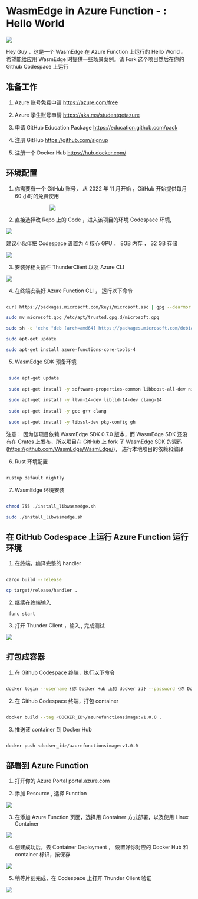 # **WasmEdge in Azure Function - : Hello World**

<div style="text-align:left; width:100%">
<img src="./imgs/01/01.png">
</div>

Hey Guy ，这是一个 WasmEdge 在 Azure Function 上运行的 Hello World 。 希望能给应用 WasmEdge 时提供一些场景案例。请 Fork 这个项目然后在你的 Github Codespace 上运行

## **准备工作**

1. Azure 账号免费申请 https://azure.com/free 

2. Azure 学生账号申请 https://aka.ms/studentgetazure

3. 申请 GitHub Education Package https://education.github.com/pack 

4. 注册 GitHub https://github.com/signup 

5. 注册一个 Docker Hub https://hub.docker.com/ 

## **环境配置**

1. 你需要有一个 GitHub 账号， 从 2022 年 11 月开始 ，GitHub 开始提供每月 60 小时的免费使用


<div style="text-align:center; width:50%">
<img src="./imgs/01/02.png">
</div>

2. 直接选择改 Repo 上的 Code ，进入该项目的环境 Codespace 环境, 

<div style="text-align:left; width:100%">
<img src="./imgs/01/03.png">
</div>

建议小伙伴把 Codespace 设置为 4 核心 GPU ， 8GB 内存 ， 32 GB 存储


<div style="text-align:left; width:100%">
<img src="./imgs/01/11.png">
</div>




3. 安装好相关插件 ThunderClient 以及 Azure CLI 

<div style="text-align:left; width:100%">
<img src="./imgs/01/04.png">
</div>

4. 在终端安装好 Azure Function CLI ， 运行以下命令

```bash

curl https://packages.microsoft.com/keys/microsoft.asc | gpg --dearmor > microsoft.gpg

sudo mv microsoft.gpg /etc/apt/trusted.gpg.d/microsoft.gpg

sudo sh -c 'echo "deb [arch=amd64] https://packages.microsoft.com/debian/$(lsb_release -rs | cut -d'.' -f 1)/prod $(lsb_release -cs) main" > /etc/apt/sources.list.d/dotnetdev.list'

sudo apt-get update

sudo apt-get install azure-functions-core-tools-4

```

5. WasmEdge SDK 预备环境

```bash

 sudo apt-get update
 
 sudo apt-get install -y software-properties-common libboost-all-dev ninja-build
          
 sudo apt-get install -y llvm-14-dev liblld-14-dev clang-14
                  
 sudo apt-get install -y gcc g++ clang
        
 sudo apt-get install -y libssl-dev pkg-config gh

```

注意： 因为该项目依赖 WasmEdge SDK 0.7.0 版本，而 WasmEdge SDK 还没有在 Crates 上发布，所以项目在 GitHub 上 fork 了 WasmEdge SDK 的源码(https://github.com/WasmEdge/WasmEdge/)， 进行本地项目的依赖和编译

6. Rust 环境配置

```bash

rustup default nightly

```

7. WasmEdge 环境安装

```bash

chmod 755 ./install_libwasmedge.sh

sudo ./install_libwasmedge.sh

```


## **在 GitHub Codespace 上运行 Azure Function 运行环境**

1. 在终端，编译完整的 handler

```bash

cargo build --release 

cp target/release/handler . 

```

2. 继续在终端输入 

```
 func start

```

3. 打开 Thunder Client ，输入 , 完成测试


<div style="text-align:left; width:100%">
<img src="./imgs/01/05.png">
</div>


## **打包成容器**

1. 在 Github Codespace 终端，执行以下命令

```bash

docker login --username {你 Docker Hub 上的 docker id} --password {你 Docker Hub 上的密码}

```

2. 在 Github Codespace 终端，打包 container

```bash

docker build --tag <DOCKER_ID>/azurefunctionsimage:v1.0.0 .

```

3. 推送该 container 到 Docker Hub

```bash

docker push <docker_id>/azurefunctionsimage:v1.0.0

```


## **部署到 Azure Function**

1. 打开你的 Azure Portal portal.azure.com


2. 添加 Resource , 选择 Function


<div style="text-align:left; width:100%">
<img src="./imgs/01/07.png">
</div>

3. 在添加 Azure Function 页面，选择用 Container 方式部署，以及使用 Linux Container


<div style="text-align:left; width:100%">
<img src="./imgs/01/08.png">
</div>



4. 创建成功后，去 Container Deployment ， 设置好你对应的 Docker Hub 和 container 标识，按保存

<div style="text-align:left; width:100%">
<img src="./imgs/01/09.png">
</div>



5. 稍等片刻完成，在 Codespace 上打开 Thunder Client 验证

<div style="text-align:left; width:100%">
<img src="./imgs/01/10.png">
</div>






















